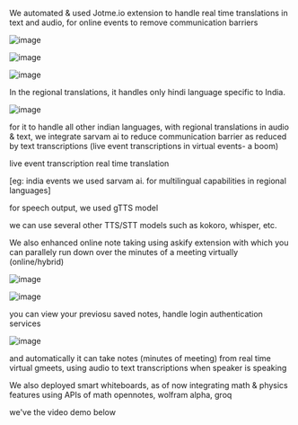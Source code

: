 We automated & used Jotme.io extension to handle real time translations in text and audio, for online events to remove communication barriers

![image](https://github.com/user-attachments/assets/26d6a35a-cf4b-4aad-8aa7-530dd6e23341)

![image](https://github.com/user-attachments/assets/32bcf1f6-c00d-4bb1-8f43-ab213373f232)

![image](https://github.com/user-attachments/assets/644b14f7-f750-4879-a82c-0c82d352884c)


In the regional translations, it handles only hindi language specific to India.

![image](https://github.com/user-attachments/assets/fdca4e76-77ca-4242-9fa8-5f04a6bd4454)

for it to handle all other indian languages, with regional translations in audio & text, we integrate sarvam ai to reduce
communication barrier as reduced by text transcriptions (live event transcriptions in virtual events- a boom)

live event transcription real time translation 

[eg: india events we used sarvam ai. for multilingual capabilities in regional languages] 

for speech output, we used gTTS model

we can use several other TTS/STT models such as kokoro, whisper, etc.

We also enhanced online note taking using askify extension with which you can parallely run down over the minutes of a meeting virtually (online/hybrid)

![image](https://github.com/user-attachments/assets/58b6b9e4-f97f-4a65-84bb-fcbe47e6d46d)


![image](https://github.com/user-attachments/assets/ddd622d9-1321-4dfe-b1c0-f6ee1d5aa50d)

you can view your previosu saved notes, handle login authentication services

![image](https://github.com/user-attachments/assets/1789a566-ecd4-493d-a6b9-3662788961da)


and automatically it can take notes (minutes of meeting) from real time virtual gmeets, using audio to text transcriptions when speaker is speaking


We also deployed smart whiteboards, as of now integrating math & physics features using APIs of math opennotes, wolfram alpha, groq

we've the video demo below

